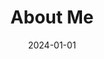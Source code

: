 ---
title: "About Me"  # Add a page title.
date: "2024-01-01"  # Add today's date.
type: landing  # Page type is a Widget Page

sections:
  - block: about.biography
    id: about
    content: 
      title: Bio
      username: admin
  - block: skills
    content:
      title: Skills
      text: ''
      # Choose a user to display skills from (a folder name within `content/authors/`)
      username: admin
    design:
      columns: '2'
      view: compact
      spacing: padding = ["0px", "0px", "0px", "0px"]
---